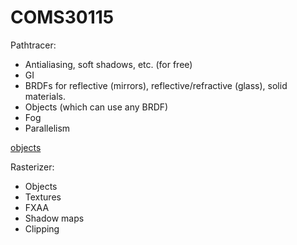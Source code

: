 # COMS30115

Pathtracer:

- Antialiasing, soft shadows, etc. (for free)
- GI
- BRDFs for reflective (mirrors), reflective/refractive (glass), solid materials.
- Objects (which can use any BRDF)
- Fog
- Parallelism

[objects](https://user-images.githubusercontent.com/6099321/67159206-9fba8f80-f339-11e9-9541-dd41a7699b0f.jpg)

Rasterizer:

- Objects
- Textures
- FXAA
- Shadow maps
- Clipping
